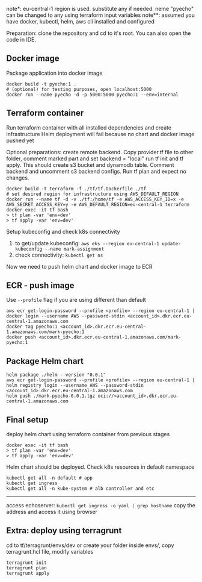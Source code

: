 note*: eu-central-1 region is used. substitute any if needed. neme "pyecho" can be changed to any using terraform input variables
note**: assumed you have docker, kubectl, helm, aws cli installed and configured

Preparation:
clone the repository and cd to it's root. You can also open the code in IDE.

## Docker image

Package application into docker image
```
docker build -t pyecho:1 .
# (optional) for testing purposes, open localhost:5000
docker run --name pyecho -d -p 5000:5000 pyecho:1 --env=internal
```
## Terraform container

Run terraform container with all installed dependencies and create infrastructure
Helm deployment will fail because no chart and docker image pushed yet

Optional preparations: create remote backend.
Copy provider.tf file to other folder, comment marked part and set backend = "local"
run tf init and tf apply. This should create s3 bucket and dynamodb table. 
Comment backend and uncomment s3 backend configs. Run tf plan and expect no changes.

```
docker build -t terraform -f ./tf/tf.Dockerfile ./tf
# set desired region for infrastructure using AWS_DEFAULT_REGION
docker run --name tf -d -v ./tf:/home/tf -e AWS_ACCESS_KEY_ID=x -e AWS_SECRET_ACCESS_KEY=y -e AWS_DEFAULT_REGION=eu-central-1 terraform
docker exec -it tf bash
> tf plan -var 'env=dev'
> tf apply -var 'env=dev'

```
Setup kubeconfig and check k8s connectivity
1) to get/update kubeconfig:
`aws eks --region eu-central-1 update-kubeconfig --name mark-assignment`
2) check connectivity:
`kubectl get ns`

Now we need to push helm chart and docker image to ECR

## ECR - push image

Use `--profile` flag if you are using different than default
```
aws ecr get-login-password --profile <profile> --region eu-central-1 | docker login --username AWS --password-stdin <account_id>.dkr.ecr.eu-central-1.amazonaws.com
docker tag pyecho:1 <account_id>.dkr.ecr.eu-central-1.amazonaws.com/mark-pyecho:1
docker push <account_id>.dkr.ecr.eu-central-1.amazonaws.com/mark-pyecho:1
```

## Package Helm chart
```
helm package ./helm --version "0.0.1"
aws ecr get-login-password --profile <profile> --region eu-central-1 | helm registry login --username AWS --password-stdin <account_id>.dkr.ecr.eu-central-1.amazonaws.com
helm push ./mark-pyecho-0.0.1.tgz oci://<account_id>.dkr.ecr.eu-central-1.amazonaws.com
```
## Final setup

deploy helm chart using terraform container from previous stages
```
docker exec -it tf bash
> tf plan -var 'env=dev'
> tf apply -var 'env=dev'
```
Helm chart should be deployed. Check k8s resources in default namespace

```
kubectl get all -n default # app
kubectl get ingress
kubectl get all -n kube-system # alb controller and etc
```

---

access echoserver:
`kubectl get ingress -o yaml | grep hostname`
copy the address and access it using browser


## Extra: deploy using terragrunt

cd to tf/terragrunt/envs/dev or create your folder inside envs/, copy terragrunt.hcl file, modify variables
```
terragrunt init
terragrunt plan
terragrunt apply
```
